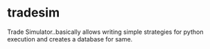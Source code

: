 # tradesim
Trade Simulator..basically allows writing simple strategies for python execution and creates a database for same.
